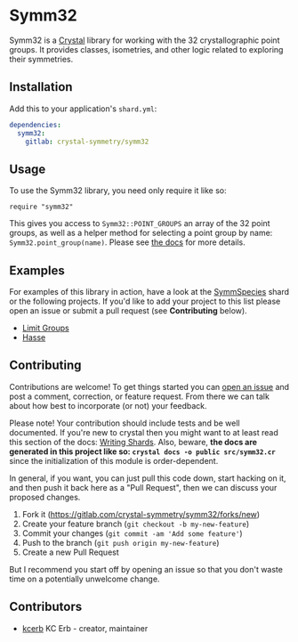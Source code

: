 # Symm32

Symm32 is a [Crystal](https://crystal-lang.org/) library for working with the 32 crystallographic point groups. It provides classes, isometries, and other logic related to exploring their symmetries.

## Installation

Add this to your application's `shard.yml`:

```yaml
dependencies:
  symm32:
    gitlab: crystal-symmetry/symm32
```

## Usage

To use the Symm32 library, you need only require it like so:

```crystal
require "symm32"
```

This gives you access to `Symm32::POINT_GROUPS` an array of the 32 point groups, as well as a helper method for selecting a point group by name: `Symm32.point_group(name)`. Please see [the docs](https://crystal-symmetry.gitlab.io/symm32) for more details.

## Examples

For examples of this library in action, have a look at the [SymmSpecies](https://crystal-symmetry.gitlab.io/symm_species) shard or the following projects. If you'd like to add your project to this list please open an issue or submit a pull request (see **Contributing** below).

* [Limit Groups](https://gitlab.com/crystal-symmetry/limit_groups)
* [Hasse](https://gitlab.com/crystal-symmetry/hasse)

## Contributing

Contributions are welcome! To get things started you can [open an issue](https://gitlab.com/crystal-symmetry/symm32/issues/new) and post a comment, correction, or feature request. From there we can talk about how best to incorporate (or not) your feedback.

Please note! Your contribution should include tests and be well documented. If you're new to crystal then you might want to at least read this section of the docs: [Writing Shards](https://crystal-lang.org/docs/guides/writing_shards.html). Also, beware, **the docs are generated in this project like so: `crystal docs -o public src/symm32.cr`** since the initialization of this module is order-dependent.

In general, if you want, you can just pull this code down, start hacking on it, and then push it back here as a "Pull Request", then we can discuss your proposed changes.

1. Fork it (<https://gitlab.com/crystal-symmetry/symm32/forks/new>)
2. Create your feature branch (`git checkout -b my-new-feature`)
3. Commit your changes (`git commit -am 'Add some feature'`)
4. Push to the branch (`git push origin my-new-feature`)
5. Create a new Pull Request

But I recommend you start off by opening an issue so that you don't waste time on a potentially unwelcome change.

## Contributors

- [kcerb](https://gitlab.com/kcerb) KC Erb - creator, maintainer
